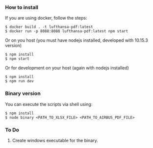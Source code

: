 ### How to install ###
If you are using docker, follow the steps:
```
$ docker build . -t lufthansa-pdf:latest
$ docker run -p 8088:8088 lufthansa-pdf:latest npm start
```

Or on you host (you must have nodejs installed, developed with 10.15.3 version)
```
$ npm install
$ npm start
```

Or for development on your host (again with nodejs installed)
```
$ npm install
$ npm run dev
```

### Binary version ###

You can execute the scripts via shell using:
```
$ npm install
$ node binary <PATH_TO_XLSX_FILE> <PATH_TO_AIRBUS_PDF_FILE>
```

### To Do ###
1. Create windows executable for the binary.
